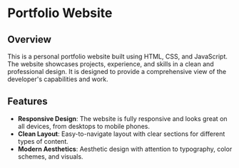 # Portfolio Website

## Overview

This is a personal portfolio website built using HTML, CSS, and JavaScript. The website showcases projects, experience, and skills in a clean and professional design. It is designed to provide a comprehensive view of the developer's capabilities and work.

## Features

- **Responsive Design**: The website is fully responsive and looks great on all devices, from desktops to mobile phones.
- **Clean Layout**: Easy-to-navigate layout with clear sections for different types of content.
- **Modern Aesthetics**: Aesthetic design with attention to typography, color schemes, and visuals.

